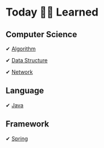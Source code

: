 # Today 👩🏻 Learned


## Computer Science
✔ [Algorithm](https://github.com/gimhanul/TIL/blob/master/Algorithm/README.md)

✔ [Data Structure](https://github.com/gimhanul/TIL/blob/master/DataStructure/README.md)

✔ [Network](https://github.com/gimhanul/TIL/blob/master/Network/README.md)

## Language
✔ [Java](https://github.com/gimhanul/TIL/blob/master/Java/README.md)

## Framework
✔ [Spring](https://github.com/gimhanul/TIL/blob/master/Spring/README.md)

 
